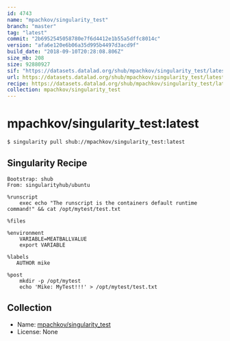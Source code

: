 ```yaml
---
id: 4743
name: "mpachkov/singularity_test"
branch: "master"
tag: "latest"
commit: "2b6952545058780e7f6d4412e1b55a5dffc8014c"
version: "afa6e120e6b06a35d995b4497d3acd9f"
build_date: "2018-09-10T20:28:08.806Z"
size_mb: 208
size: 92880927
sif: "https://datasets.datalad.org/shub/mpachkov/singularity_test/latest/2018-09-10-2b695254-afa6e120/afa6e120e6b06a35d995b4497d3acd9f.simg"
url: https://datasets.datalad.org/shub/mpachkov/singularity_test/latest/2018-09-10-2b695254-afa6e120/
recipe: https://datasets.datalad.org/shub/mpachkov/singularity_test/latest/2018-09-10-2b695254-afa6e120/Singularity
collection: mpachkov/singularity_test
---
```


# mpachkov/singularity_test:latest

```bash
$ singularity pull shub://mpachkov/singularity_test:latest
```

## Singularity Recipe

```singularity
Bootstrap: shub
From: singularityhub/ubuntu

%runscript
    exec echo "The runscript is the containers default runtime command!" && cat /opt/mytest/test.txt

%files
   
%environment
    VARIABLE=MEATBALLVALUE
    export VARIABLE

%labels
   AUTHOR mike

%post
    mkdir -p /opt/mytest
    echo 'Mike: MyTest!!!' > /opt/mytest/test.txt
```

## Collection

 - Name: [mpachkov/singularity_test](https://github.com/mpachkov/singularity_test)
 - License: None

